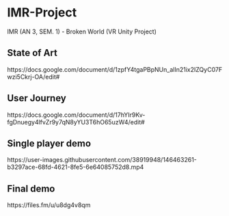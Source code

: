 # IMR-Project
IMR (AN 3, SEM. 1) - Broken World (VR Unity Project)

<h2>State of Art</h2>
https://docs.google.com/document/d/1zpfY4tgaPBpNUn_alIn21ix2IZQyC07Fwzi5Ckrj-OA/edit#

<h2>User Journey</h2>
https://docs.google.com/document/d/17hYIr9Kv-fgDnuegy4lfvZr9y7qN8yYU3T6hO65uzW4/edit#


<h2>Single player demo</h2>
https://user-images.githubusercontent.com/38919948/146463261-b3297ace-68fd-4621-8fe5-6e64085752d8.mp4

<h2>Final demo</h2>
https://files.fm/u/u8dg4v8qm
